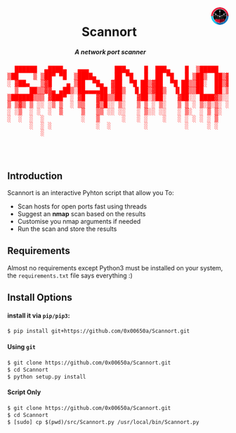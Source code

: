 <img src='./ico/icona.png' align=right style='border-radius:50%;width:40px;'>
<center>

# Scannort
<h5 align=center style='margin-right:35px'>A network port scanner</h5>
</center>


<pre style="color:red;text-align:center">
  ██████  ▄████▄   ▄▄▄       ███▄    █  ███▄    █  ▒█████   ██▀███  ▄▄▄█████▓
▒██    ▒ ▒██▀ ▀█  ▒████▄     ██ ▀█   █  ██ ▀█   █ ▒██▒  ██▒▓██ ▒ ██▒▓  ██▒ ▓▒
░ ▓██▄   ▒▓█    ▄ ▒██  ▀█▄  ▓██  ▀█ ██▒▓██  ▀█ ██▒▒██░  ██▒▓██ ░▄█ ▒▒ ▓██░ ▒░
  ▒   ██▒▒▓▓▄ ▄██▒░██▄▄▄▄██ ▓██▒  ▐▌██▒▓██▒  ▐▌██▒▒██   ██░▒██▀▀█▄  ░ ▓██▓ ░ 
▒██████▒▒▒ ▓███▀ ░ ▓█   ▓██▒▒██░   ▓██░▒██░   ▓██░░ ████▓▒░░██▓ ▒██▒  ▒██▒ ░ 
▒ ▒▓▒ ▒ ░░ ░▒ ▒  ░ ▒▒   ▓▒█░░ ▒░   ▒ ▒ ░ ▒░   ▒ ▒ ░ ▒░▒░▒░ ░ ▒▓ ░▒▓░  ▒ ░░   
░ ░▒  ░ ░  ░  ▒     ▒   ▒▒ ░░ ░░   ░ ▒░░ ░░   ░ ▒░  ░ ▒ ▒░   ░▒ ░ ▒░    ░    
░  ░  ░  ░          ░   ▒      ░   ░ ░    ░   ░ ░ ░ ░ ░ ▒    ░░   ░   ░      
      ░  ░ ░            ░  ░         ░          ░     ░ ░     ░              
         ░                                                                   
</pre>

<br>
<br>

## Introduction

Scannort is an interactive Pyhton script that allow you To:
* Scan hosts for open ports fast using threads
* Suggest an **nmap** scan based on the results
* Customise you nmap arguments if needed
* Run the scan and store the results

## Requirements

Almost no requirements except Python3 must be installed on 	your system, the `` requirements.txt `` file says everything :)

## Install Options

#### install it via ```pip/pip3```:

```console
$ pip install git+https://github.com/0x00650a/Scannort.git
```
#### Using ```git``` 
```console
$ git clone https://github.com/0x00650a/Scannort.git
$ cd Scannort
$ python setup.py install
```
#### Script Only
```console
$ git clone https://github.com/0x00650a/Scannort.git 
$ cd Scannort
$ [sudo] cp $(pwd)/src/Scannort.py /usr/local/bin/Scannort.py
```
